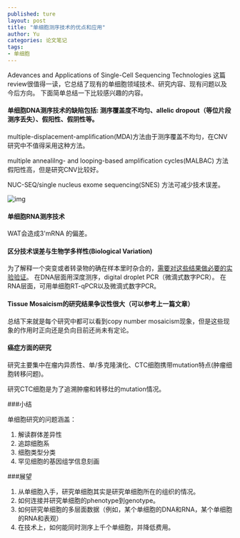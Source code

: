 ```yaml
---
published: ture
layout: post
title: "单细胞测序技术的优点和应用"
author: Yu
categories: 论文笔记
tags:
- 单细胞
---
```


Adevances and Applications of Single-Cell Sequencing Technologies 这篇review很值得一读，它总结了现有的单细胞领域技术、研究内容、现有问题以及今后方向。
下面简单总结一下比较感兴趣的内容。

#### 单细胞DNA测序技术的缺陷包括: 测序覆盖度不均匀、allelic dropout（等位片段测序丢失）、假阳性、假阴性等。

multiple-displacement-amplification(MDA)方法由于测序覆盖不均匀，在CNV研究中不值得采用这种方法。

multiple annealilng- and looping-based amplification cycles(MALBAC) 方法假阳性高，但是研究CNV比较好。

NUC-SEQ/single nucleus exome sequencing(SNES) 方法可减少技术误差。

![img](http://i.imgur.com/HwFzceg.png)

#### 单细胞RNA测序技术

WAT会造成3'mRNA 的偏差。

#### 区分技术误差与生物学多样性(Biological Variation)

为了解释一个突变或者转录物的确在样本里时杂合的，<u>需要对这些结果做必要的实验验证</u>。 在DNA层面用深度测序，digital droplet PCR（微滴式数字PCR）。
在RNA层面，可用单细胞RT-qPCR以及微滴式数字PCR。

#### Tissue Mosaicism的研究结果争议性很大（可以参考上一篇文章）

总结下来就是每个研究中都可以看到copy number mosaicism现象，但是这些现象的作用时正向还是负向目前还尚未有定论。

#### 癌症方面的研究

研究主要集中在瘤内异质性、单/多克隆演化、CTC细胞携带mutation特点(肿瘤细胞转移问题)。

研究CTC细胞是为了追溯肿瘤和转移灶的mutation情况。

###小结

单细胞研究的问题涵盖：

1. 解读群体差异性
2. 追踪细胞系
3. 细胞类型分类
4. 罕见细胞的基因组学信息刻画

###展望

1. 从单细胞入手，研究单细胞其实是研究单细胞所在的组织的情况。
2. 如何连接并研究单细胞的phenotype到genotype。
3. 如何研究单细胞的多层面数据（例如，某个单细胞的DNA和RNA，某个单细胞的RNA和表观）
4. 在技术上，如何能同时测序上千个单细胞，并降低费用。


